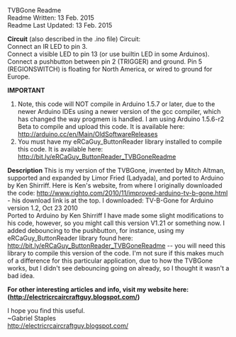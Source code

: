 TVBGone Readme  
Readme Written: 13 Feb. 2015  
Readme Last Updated: 13 Feb. 2015 

**Circuit**
(also described in the .ino file) 
Circuit:  
 Connect an IR LED to pin 3.  
 Connect a visible LED to pin 13 (or use builtin LED in some Arduinos). 
 Connect a pushbutton between pin 2 (TRIGGER) and ground. 
 Pin 5 (REGIONSWITCH) is floating for North America, or wired to ground for Europe. 

**IMPORTANT**
1. Note, this code will NOT compile in Arduino 1.5.7 or later, due to the newer Arduino IDEs using a newer version of the gcc compiler, which has changed the way progmem is handled. I am using Arduino 1.5.6-r2 Beta to compile and upload this code. It is available here: http://arduino.cc/en/Main/OldSoftwareReleases 
2. You must have my eRCaGuy_ButtonReader library installed to compile this code. It is available here: http://bit.ly/eRCaGuy_ButtonReader_TVBGoneReadme 
 
**Description** 
This is my version of the TVBGone, invented by Mitch Altman, supported and expanded by Limor Fried (Ladyada), and ported to Arduino by Ken Shirriff.
Here is Ken's website, from where I originally downloaded the code: http://www.righto.com/2010/11/improved-arduino-tv-b-gone.html - his download link is at the top.
I downloaded: 
  TV-B-Gone for Arduino version 1.2, Oct 23 2010  
  Ported to Arduino by Ken Shirriff 
I have made some slight modifications to his code, however, so you might call this version V1.21 or something now. I added debouncing to the pushbutton, for instance, using my eRCaGuy_ButtonReader library found here: http://bit.ly/eRCaGuy_ButtonReader_TVBGoneReadme -- you will need this library to compile this version of the code. I'm not sure if this makes much of a difference for this particular application, due to how the TVBGone works, but I didn't see debouncing going on already, so I thought it wasn't a bad idea.

**For other interesting articles and info, visit my website here: (http://electricrcaircraftguy.blogspot.com/)**

I hope you find this useful.  
~Gabriel Staples  
http://electricrcaircraftguy.blogspot.com/  